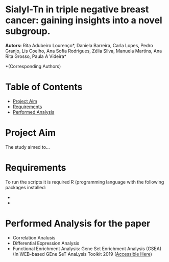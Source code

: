 # Sialyl-Tn in triple negative breast cancer: gaining insights into a novel subgroup.
**Autors:** Rita Adubeiro Lourenço*, Daniela Barreira, Carla Lopes, Pedro Granjo, Lis Coelho, Ana Sofia Rodrigues, Zélia Silva, Manuela Martins, Ana Rita Grosso, Paula A Videira*

*(Corresponding Authors)

# Table of Contents

- [Project Aim](#project-aim)
- [Requirements](#requirements)
- [Performed Analysis](#performed-analysis-for-the-paper)

# Project Aim

The study aimed to...

# Requirements

To run the scripts it is required R (programming language with the following packages installed:

-
-

# Performed Analysis for the paper

- Correlation Analusis
- Differential Expression Analysis
- Functional Enrichment Analysis: Gene Set Enrichment Analysis (GSEA) (In WEB-based GEne SeT AnaLysis Toolkit 2019 ([Accessible Here](http://www.webgestalt.org/))
